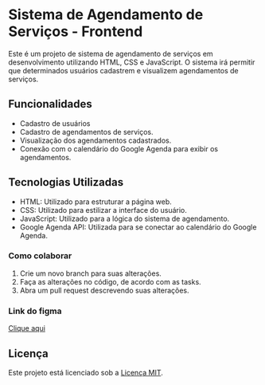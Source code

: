 # Sistema de Agendamento de Serviços - Frontend

Este é um projeto de sistema de agendamento de serviços em desenvolvimento utilizando HTML, CSS e JavaScript. O sistema irá permitir que determinados usuários cadastrem e visualizem agendamentos de serviços.

## Funcionalidades
- Cadastro de usuários
- Cadastro de agendamentos de serviços.
- Visualização dos agendamentos cadastrados.
- Conexão com o calendário do Google Agenda para exibir os agendamentos.
 

## Tecnologias Utilizadas

- HTML: Utilizado para estruturar a página web.
- CSS: Utilizado para estilizar a interface do usuário.
- JavaScript: Utilizado para a lógica do sistema de agendamento.
- Google Agenda API: Utilizada para se conectar ao calendário do Google Agenda.

### Como colaborar 
1. Crie um novo branch para suas alterações.
2. Faça as alterações no código, de acordo com as tasks.
3. Abra um pull request descrevendo suas alterações.

### Link do figma

[Clique aqui](https://www.figma.com/design/FmWJrsZ9mABFX4fB05NmL7/Uniesp-Marca%C3%A7%C3%A3o-de-consulta?node-id=0-1&t=rwDpTbL9OdZJwLgG-0 )





## Licença

Este projeto está licenciado sob a [Licença MIT](https://opensource.org/licenses/MIT).

